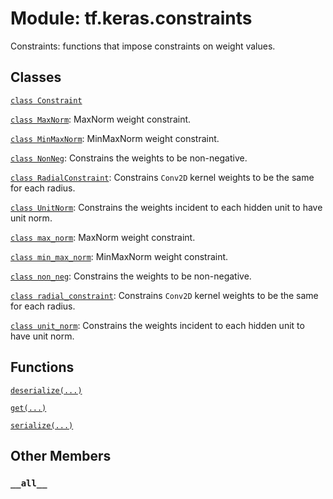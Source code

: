 <div itemscope itemtype="http://developers.google.com/ReferenceObject">
<meta itemprop="name" content="tf.keras.constraints" />
<meta itemprop="path" content="Stable" />
<meta itemprop="property" content="__all__"/>
</div>

# Module: tf.keras.constraints

Constraints: functions that impose constraints on weight values.

## Classes

[`class Constraint`](../../tf/keras/constraints/Constraint.md)

[`class MaxNorm`](../../tf/keras/constraints/MaxNorm.md): MaxNorm weight constraint.

[`class MinMaxNorm`](../../tf/keras/constraints/MinMaxNorm.md): MinMaxNorm weight constraint.

[`class NonNeg`](../../tf/keras/constraints/NonNeg.md): Constrains the weights to be non-negative.

[`class RadialConstraint`](../../tf/keras/constraints/RadialConstraint.md): Constrains `Conv2D` kernel weights to be the same for each radius.

[`class UnitNorm`](../../tf/keras/constraints/UnitNorm.md): Constrains the weights incident to each hidden unit to have unit norm.

[`class max_norm`](../../tf/keras/constraints/MaxNorm.md): MaxNorm weight constraint.

[`class min_max_norm`](../../tf/keras/constraints/MinMaxNorm.md): MinMaxNorm weight constraint.

[`class non_neg`](../../tf/keras/constraints/NonNeg.md): Constrains the weights to be non-negative.

[`class radial_constraint`](../../tf/keras/constraints/RadialConstraint.md): Constrains `Conv2D` kernel weights to be the same for each radius.

[`class unit_norm`](../../tf/keras/constraints/UnitNorm.md): Constrains the weights incident to each hidden unit to have unit norm.

## Functions

[`deserialize(...)`](../../tf/keras/constraints/deserialize.md)

[`get(...)`](../../tf/keras/constraints/get.md)

[`serialize(...)`](../../tf/keras/constraints/serialize.md)

## Other Members

<h3 id="__all__"><code>__all__</code></h3>

